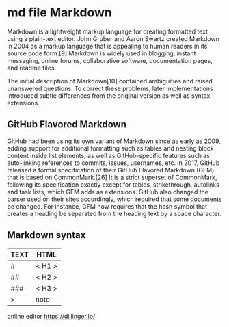 # md file Markdown

Markdown is a lightweight markup language for creating formatted text using a plain-text editor. John Gruber and Aaron Swartz created Markdown in 2004 as a markup language that is appealing to human readers in its source code form.[9] Markdown is widely used in blogging, instant messaging, online forums, collaborative software, documentation pages, and readme files.

The initial description of Markdown[10] contained ambiguities and raised unanswered questions. To correct these problems, later implementations introduced subtle differences from the original version as well as syntax extensions.


## GitHub Flavored Markdown
GitHub had been using its own variant of Markdown since as early as 2009, adding support for additional formatting such as tables and nesting block content inside list elements, as well as GitHub-specific features such as auto-linking references to commits, issues, usernames, etc. In 2017, GitHub released a formal specification of their GitHub Flavored Markdown (GFM) that is based on CommonMark.[26] It is a strict superset of CommonMark, following its specification exactly except for tables, strikethrough, autolinks and task lists, which GFM adds as extensions. GitHub also changed the parser used on their sites accordingly, which required that some documents be changed. For instance, GFM now requires that the hash symbol that creates a heading be separated from the heading text by a space character.


## Markdown syntax


| TEXT | HTML |
| ------ | ------ |
| # | < H1 > |
| ## | < H2 > |
| ### | < H3 > |
| >  | note |


online editor https://dillinger.io/